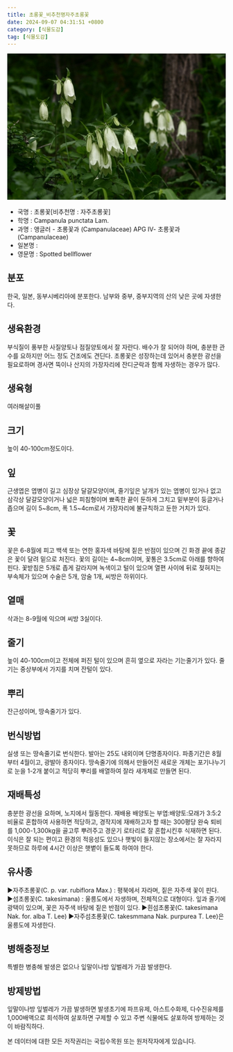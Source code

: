 ```yaml
---
title: 초롱꽃_비추천명자주초롱꽃
date: 2024-09-07 04:31:51 +0800
category: [식물도감]
tag: [식물도감]
---
```




![초롱꽃[비추천명 : 자주초롱꽃]](/assets/img/fileUpload/plants/basic/Campanulaceae/Campanula/22140/22140_1_th2.jpg)
- 국명 : 초롱꽃[비추천명 : 자주초롱꽃]
- 학명 : Campanula punctata Lam.
- 과명 : 앵글러 - 초롱꽃과 (Campanulaceae) APG Ⅳ- 초롱꽃과 (Campanulaceae)
- 일본명 : 
- 영문명 : Spotted bellflower


## 분포
한국, 일본, 동부시베리아에 분포한다.
남부와 중부, 중부지역의 산의 낮은 곳에 자생한다.
## 생육환경
부식질이 풍부한 사질양토나 점질양토에서 잘 자란다. 배수가 잘 되어야 하며, 충분한 관수를 요하지만 어느 정도 건조에도 견딘다. 초롱꽃은 성장하는데 있어서 충분한 광선을 필요로하며 경사면 뚝이나 산지의 가장자리에 잔디군락과 함께 자생하는 경우가 많다.
## 생육형
여러해살이풀
## 크기
높이 40-100cm정도이다.
## 잎
근생엽은 엽병이 길고 심장상 달걀모양이며, 줄기잎은 날개가 있는 엽병이 있거나 없고 삼각상 달걀모양이거나 넓은 피침형이며 뾰족한 끝이 둔하게 그치고 밑부분이 둥글거나 좁으며 길이 5~8cm, 폭 1.5~4cm로서 가장자리에 불규칙하고 둔한 거치가 있다.
## 꽃
꽃은 6-8월에 피고 백색 또는 연한 홍자색 바탕에 짙은 반점이 있으며 긴 화경 끝에 종같은 꽃이 달려 밑으로 처진다. 꽃의 길이는 4~8cm이며, 꽃통은 3.5cm로 아래를 향하여 핀다. 꽃받침은 5개로 좁게 갈라지며 녹색이고 털이 있으며 열편 사이에 뒤로 젖혀지는 부속체가 있으며 수술은 5개, 암술 1개, 씨방은 하위이다.
## 열매
삭과는 8-9월에 익으며 씨방 3실이다.
## 줄기
높이 40-100cm이고 전체에 퍼진 털이 있으며 흔히 옆으로 자라는 기는줄기가 있다. 줄기는 중상부에서 가지를 치며 잔털이 있다.
## 뿌리
잔근성이며, 땅속줄기가 있다.
## 번식방법
실생 또는 땅속줄기로 번식한다. 발아는 25도 내외이며 단명종자이다. 파종기간은 8월부터 4월이고, 광발아 종자이다. 땅속줄기에 의해서 만들어진 새로운 개체는 포기나누기로 눈을 1-2개 붙이고 적당히 뿌리를 배열하여 잘라 새개체로 만들면 된다.
## 재배특성
충분한 광선을 요하며, 노지에서 월동한다. 재배용 배양토는 부엽:배양토:모래가 3:5:2 비율로 혼합하여 사용하면 적당하고, 경작지에 재배하고자 할 때는 300평당 완숙 퇴비를 1,000-1,300kg을 골고루 뿌려주고 경운기 로타리로 잘 혼합시킨후 식재하면 된다. 이식은 잘 되는 편이고 환경의 적응성도 있으나 햇빛이 들지않는 장소에서는 잘 자라지 못하므로 하루에 4시간 이상은 햇볕이 들도록 하여야 한다. 
## 유사종
▶자주초롱꽃(C. p. var. rubiflora Max.) : 평북에서 자라며, 짙은 자주색 꽃이 핀다.
▶섬초롱꽃(C. takesimana) : 울릉도에서 자생하며, 전체적으로 대형이다. 잎과 줄기에 광택이 있으며, 꽃은 자주색 바탕에 짙은 반점이 있다. 
▶흰섬초롱꽃(C. takesimana Nak. for. alba T. Lee)
▶자주섬초롱꽃(C. takesmmana Nak. purpurea T. Lee)은 울릉도에 자생한다.
## 병해충정보
특별한 병충해 발생은 없으나 잎말이나방 잎벌레가 가끔 발생한다.
## 방제방법
잎말이나방 잎벌레가 가끔 발생하면 발생초기에 파프유제, 아스트수화제, 다수진유제를 1,000배액으로 희석하여 살포하면 구제할 수 있고 주변 식물에도 살포하여 방제하는 것이 바람직하다.






본 데이터에 대한 모든 저작권리는 국립수목원 또는 원저작자에게 있습니다.
